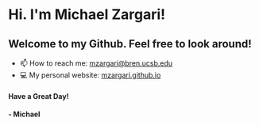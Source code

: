 # Hi. I'm Michael Zargari!

## Welcome to my Github. Feel free to look around!

- 📫 How to reach me: mzargari@bren.ucsb.edu
- 💻 My personal website: [mzargari.github.io](url)

#### Have a Great Day!

#### - Michael
